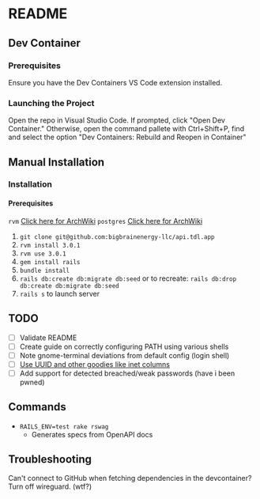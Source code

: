# README

## Dev Container
### Prerequisites
Ensure you have the Dev Containers VS Code extension installed.
### Launching the Project
Open the repo in Visual Studio Code. If prompted, click "Open Dev Container." Otherwise, open the command pallete with Ctrl+Shift+P, find and select the option "Dev Containers: Rebuild and Reopen in Container"

## Manual Installation
### Installation
#### Prerequisites
`rvm` [Click here for ArchWiki](https://wiki.archlinux.org/title/RVM#Installing_RVM)
`postgres` [Click here for ArchWiki](https://wiki.archlinux.org/title/PostgreSQL)

1. `git clone git@github.com:bigbrainenergy-llc/api.tdl.app`
2. `rvm install 3.0.1`
3. `rvm use 3.0.1`
4. `gem install rails`
5. `bundle install`
6. `rails db:create db:migrate db:seed` or to recreate: `rails db:drop db:create db:migrate db:seed`
7. `rails s` to launch server


## TODO
- [ ] Validate README
- [ ] Create guide on correctly configuring PATH using various shells
- [ ] Note gnome-terminal deviations from default config (login shell)
- [ ] [Use UUID and other goodies like inet columns](https://guides.rubyonrails.org/active_record_postgresql.html)
- [ ] Add support for detected breached/weak passwords (have i been pwned)

## Commands

* `RAILS_ENV=test rake rswag`
  * Generates specs from OpenAPI docs

## Troubleshooting

Can't connect to GitHub when fetching dependencies in the devcontainer? Turn off wireguard. (wtf?)
